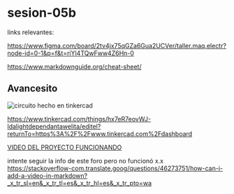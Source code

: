 # sesion-05b

links relevantes:

<https://www.figma.com/board/2tv4jx75qGZa6Gua2UCVer/taller.maq.electr?node-id=0-1&p=f&t=riYl4TQwFww4Z6Hn-0>

<https://www.markdownguide.org/cheat-sheet/>

## Avancesito

![circuito hecho en tinkercad](./archivos/tme-05b-tinker.png)

<https://www.tinkercad.com/things/hx7eR7eovWJ-ldalightdependantawelita/editel?returnTo=https%3A%2F%2Fwww.tinkercad.com%2Fdashboard>

[VIDEO DEL PROYECTO FUNCIONANDO](https://github.com/clifford1one/dis8644-2025-1/blob/main/08-clifford1one/sesion-05b/tme-05b-lda-v1.mp4)

intente seguir la info de este foro pero no funcionó x.x
<https://stackoverflow-com.translate.goog/questions/46273751/how-can-i-add-a-video-in-markdown?_x_tr_sl=en&_x_tr_tl=es&_x_tr_hl=es&_x_tr_pto=wa>
